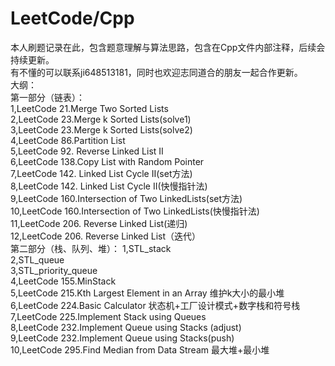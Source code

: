 # LeetCode/Cpp
本人刷题记录在此，包含题意理解与算法思路，包含在Cpp文件内部注释，后续会持续更新。   
有不懂的可以联系ji648513181，同时也欢迎志同道合的朋友一起合作更新。      
大纲：  
第一部分（链表）：  
1,LeetCode 21.Merge Two Sorted Lists  
2,LeetCode 23.Merge k Sorted Lists(solve1)  
3,LeetCode 23.Merge k Sorted Lists(solve2)  
4,LeetCode 86.Partition List    
5,LeetCode 92. Reverse Linked List II    
6,LeetCode 138.Copy List with Random Pointer    
7,LeetCode 142. Linked List Cycle II(set方法)    
8,LeetCode 142. Linked List Cycle II(快慢指针法)  
9,LeetCode 160.Intersection of Two LinkedLists(set方法)  
10,LeetCode 160.Intersection of Two LinkedLists(快慢指针法)  
11,LeetCode 206. Reverse Linked List(递归)  
12,LeetCode 206. Reverse Linked List（迭代）  
第二部分（栈、队列、堆）：
1,STL_stack    
2,STL_queue  
3,STL_priority_queue  
4,LeetCode 155.MinStack  
5,LeetCode 215.Kth Largest Element in an Array 维护k大小的最小堆    
6,LeetCode 224.Basic Calculator  状态机+工厂设计模式+数字栈和符号栈  
7,LeetCode 225.Implement Stack using Queues  
8,LeetCode 232.Implement Queue using Stacks (adjust)  
9,LeetCode 232.Implement Queue using Stacks(push)  
10,LeetCode 295.Find Median from Data Stream  最大堆+最小堆  


